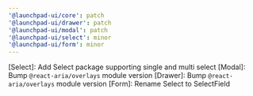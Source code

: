 ```yaml
---
'@launchpad-ui/core': patch
'@launchpad-ui/drawer': patch
'@launchpad-ui/modal': patch
'@launchpad-ui/select': minor
'@launchpad-ui/form': minor
---
```


[Select]: Add Select package supporting single and multi select
[Modal]: Bump `@react-aria/overlays` module version
[Drawer]: Bump `@react-aria/overlays` module version
[Form]: Rename Select to SelectField
